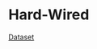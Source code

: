 # Hard-Wired
[Dataset](https://drive.google.com/drive/folders/1OXtPlM8EyRO5SFPHx_re8CNhGEvJCojy?usp=sharing)
